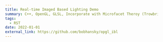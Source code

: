 ```yaml
---
title: Real-time Imaged Based Lighting Demo
summary: C++, OpenGL, GLSL, Incorporate with Microfacet Theroy (Trowbridge-Reitz normal distribution)
tags:
  - RST
date: 2022-01-01
external_link: https://github.com/bobhansky/opgl_ibl
---
```

